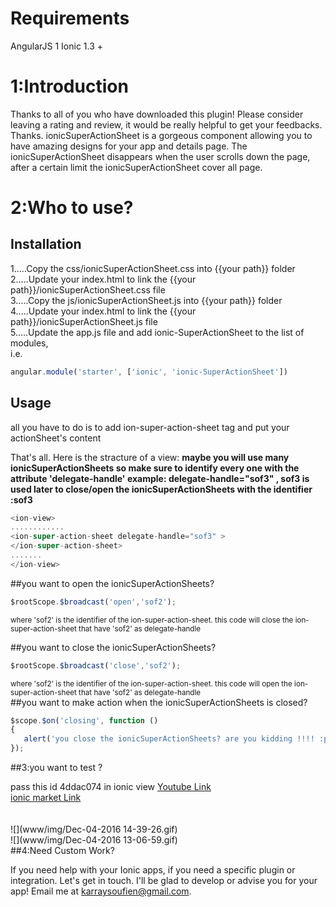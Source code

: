 # Requirements

AngularJS 1
Ionic 1.3 +

# 1:Introduction

Thanks to all of you who have downloaded this plugin! Please consider leaving a rating and review, it would be really helpful to get your feedbacks. Thanks.
ionicSuperActionSheet is a gorgeous component allowing you to have amazing designs for your app and details page.
 The ionicSuperActionSheet  disappears when the user scrolls down the page, after a certain limit  the ionicSuperActionSheet  cover all page.	
 
# 2:Who to use?
## Installation
	
1.....Copy the css/ionicSuperActionSheet.css into  {{your path}} folder <br>
2.....Update your index.html to link the {{your path}}/ionicSuperActionSheet.css file<br>
3.....Copy the js/ionicSuperActionSheet.js into  {{your path}} folder<br>
4.....Update your index.html to link the {{your path}}/ionicSuperActionSheet.js file<br>
5.....Update the app.js file and add ionic-SuperActionSheet to the list of modules,<br>
i.e. <br>
```js
angular.module('starter', ['ionic', 'ionic-SuperActionSheet'])
```
## Usage
	
all you have to do is to add ion-super-action-sheet tag and put your actionSheet's content

That's all. Here is the stracture of a view:
<strong>maybe you will use many ionicSuperActionSheets so make sure to identify every one with the attribute 'delegate-handle' example: delegate-handle="sof3" , sof3 is used later to close/open the  ionicSuperActionSheets with the identifier :sof3 
</strong>

```js
<ion-view>
............  
<ion-super-action-sheet delegate-handle="sof3" >
</ion-super-action-sheet>
.......
</ion-view>
```

##you want to open the ionicSuperActionSheets?
 ```js
$rootScope.$broadcast('open','sof2');
```

 <small> where 'sof2' is the identifier of the ion-super-action-sheet. this code will close the ion-super-action-sheet that have 'sof2' as delegate-handle </small><br>
 
##you want to close the ionicSuperActionSheets?

```js
$rootScope.$broadcast('close','sof2');
```
 <small> where 'sof2' is the identifier of the ion-super-action-sheet. this code will open the ion-super-action-sheet that have 'sof2' as delegate-handle </small><br>
##you want to make action when the  ionicSuperActionSheets is closed?
```js
$scope.$on('closing', function () 
{
   alert('you close the ionicSuperActionSheets? are you kidding !!!! :p');
});
```	

##3:you want to test ?

pass this id 4ddac074 in ionic view
[Youtube Link](https://www.youtube.com/watch?v=112rx7ZUm6o)<br>
[ionic market Link](https://market.ionic.io/plugins/ionicactionsheet2)<br><br><br>
![](www/img/Dec-04-2016 14-39-26.gif)<br>
![](www/img/Dec-04-2016 13-06-59.gif)<br>
##4:Need Custom Work? 

If you need help with your Ionic apps, if you need a specific plugin or integration. Let's get in touch. I'll be glad to develop or advise you for your app! Email me at karraysoufien@gmail.com.
	



